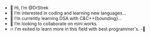 - 👋 Hi, I’m @DrStrek
- 👀 I’m interested in coding and learning new languages...
- 🌱 I’m currently learning DSA with C&C++{bounding}...
- 💞️ I’m looking to collaborate on mini works.
- 🔥 I'm exited to learn more in this field with best programmer's.
-🫡
<!---
DrStrek/DrStrek is a ✨ special ✨ repository because its `README.md` (this file) appears on your GitHub profile.
You can click the Preview link to take a look at your changes.
--->
